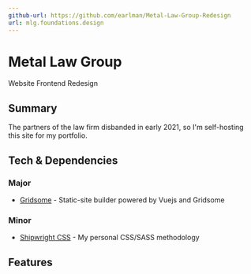 ```yaml
---
github-url: https://github.com/earlman/Metal-Law-Group-Redesign
url: mlg.foundations.design
---
```


# Metal Law Group
Website Frontend Redesign 

## Summary

The partners of the law firm disbanded in early 2021, so I'm self-hosting this site for my portfolio.



## Tech & Dependencies
### Major
- [Gridsome](https://gridsome.org/) - Static-site builder powered by Vuejs and Gridsome

### Minor
-  [Shipwright CSS](https://github.com/foundations-design/shipwright) - My personal CSS/SASS methodology


## Features
